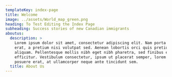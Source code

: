 ```yaml
---
templateKey: index-page
title: Welcome
image: ../assets/World_map_green.png
heading: To Test Editing the Index Page
subheading: Success stories of new Canadian immigrants
aboutus:
  description: >
    Lorem ipsum dolor sit amet, consectetur adipiscing elit. Nam porta lacus
    erat, a pretium nisi volutpat sed. Aenean lobortis orci quis pretium
    aliquam. Pellentesque mollis nibh eget nibh pharetra, sed finibus erat
    efficitur. Vestibulum consectetur, ipsum ut placerat semper, lorem neque
    posuere erat, at ullamcorper neque ante tincidunt sem.
  title: About Us
---
```


